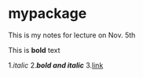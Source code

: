 # mypackage

This is my notes for lecture on Nov. 5th

This is **bold** text

1._italic_
2._**bold and italic**_
3.[link](google.com)
